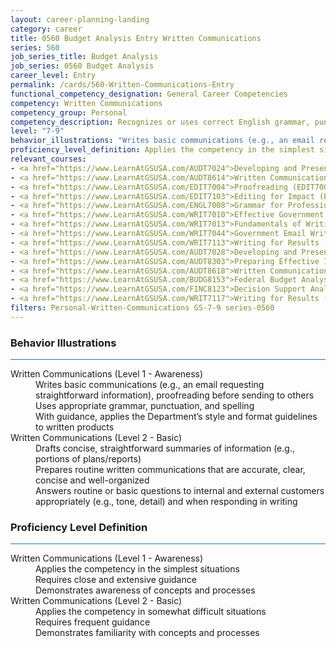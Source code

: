 ```yaml
---
layout: career-planning-landing
category: career
title: 0560 Budget Analysis Entry Written Communications
series: 560
job_series_title: Budget Analysis
job_series: 0560 Budget Analysis
career_level: Entry
permalink: /cards/560-Written-Communications-Entry
functional_competency_designation: General Career Competencies
competency: Written Communications
competency_group: Personal
competency_description: Recognizes or uses correct English grammar, punctuation, and spelling; communicates information (for example, facts, ideas, or messages) in a succinct and organized manner; produces written information, which may include technical material, that is appropriate for the intended audience
level: "7-9"
behavior_illustrations: "Writes basic communications (e.g., an email requesting straightforward information), proofreading before sending to others ? Uses appropriate grammar, punctuation, and spelling ? With guidance, applies the Department’s style and format guidelines to written products ? Drafts concise, straightforward summaries of information (e.g., portions of plans/reports) ? Prepares routine written communications that are accurate, clear, concise and well-organized ? Answers routine or basic questions to internal and external customers appropriately (e.g., tone, detail) and when responding in writing"
proficiency_level_definition: Applies the competency in the simplest situations ? Requires close and extensive guidance ? Demonstrates awareness of concepts and processes ? Applies the competency in somewhat difficult situations ? Requires frequent guidance ? Demonstrates familiarity with concepts and processes 
relevant_courses: 
- <a href="https://www.LearnAtGSUSA.com/AUDT7024">Developing and Presenting Audit Findings (AUDT7021), GSU</a>
- <a href="https://www.LearnAtGSUSA.com/AUDT8614">Written Communication for Auditors (AUDT8611), GSU</a>
- <a href="https://www.LearnAtGSUSA.com/EDIT7004">Proofreading (EDIT7001), GSU</a>
- <a href="https://www.LearnAtGSUSA.com/EDIT7103">Editing for Impact (EDIT7100), GSU</a>
- <a href="https://www.LearnAtGSUSA.com/ENGL7008">Grammar for Professionals (ENGL7005), GSU</a>
- <a href="https://www.LearnAtGSUSA.com/WRIT7010">Effective Government Correspondence (WRIT7007), GSU</a>
- <a href="https://www.LearnAtGSUSA.com/WRIT7013">Fundamentals of Writing (WRIT7010), GSU</a>
- <a href="https://www.LearnAtGSUSA.com/WRIT7044">Government Email Writing (WRIT7041), GSU</a>
- <a href="https://www.LearnAtGSUSA.com/WRIT7113">Writing for Results (WRIT7110), GSU</a>
- <a href="https://www.LearnAtGSUSA.com/AUDT7028">Developing and Presenting Audit Findings (AUDT7021), GSU</a>
- <a href="https://www.LearnAtGSUSA.com/AUDT8303">Preparing Effective IG Semiannual Reports to Congress (AUDT8300), GSU</a>
- <a href="https://www.LearnAtGSUSA.com/AUDT8618">Written Communication for Auditors (AUDT8611), GSU</a>
- <a href="https://www.LearnAtGSUSA.com/BUDG8153">Federal Budget Analysis Using Microsoft Excel (BUDG8150), GSU</a>
- <a href="https://www.LearnAtGSUSA.com/FINC8123">Decision Support Analytics (FINC8120), GSU</a>
- <a href="https://www.LearnAtGSUSA.com/WRIT7117">Writing for Results (WRIT7110), GSU</a>
filters: Personal-Written-Communications GS-7-9 series-0560
---
```


<div class="desktop:grid-col-6 margin-y-3">
  <div class="border-top-2 bg-white padding-3 shadow-5 height-full members-hover border-1px button-border border-top-blue radius-lg card-text-color">
    <h3>Behavior Illustrations</h3>
    <hr style="background-color: #1b74e0 !important;"/>
    <dl class="text-base card-content-color"><dt>Written Communications (Level 1 - Awareness)</dt><dd>Writes basic communications (e.g., an email requesting straightforward information), proofreading before sending to others </dd><dd> Uses appropriate grammar, punctuation, and spelling </dd><dd> With guidance, applies the Department’s style and format guidelines to written products</dd><dt>Written Communications (Level 2 - Basic)</dt><dd>Drafts concise, straightforward summaries of information (e.g., portions of plans/reports) </dd><dd> Prepares routine written communications that are accurate, clear, concise and well-organized </dd><dd> Answers routine or basic questions to internal and external customers appropriately (e.g., tone, detail) and when responding in writing</dd></dl>
  </div>
</div>
<div class="desktop:grid-col-6 margin-y-3">
  <div class="border-top-2 bg-white padding-3 shadow-5 height-full members-hover border-1px button-border border-top-blue radius-lg card-text-color">
    <h3>Proficiency Level Definition</h3>
     <hr style="background-color: #1b74e0 !important;"/>
    <dl class="text-base card-content-color"><dt>Written Communications (Level 1 - Awareness)</dt><dd>Applies the competency in the simplest situations </dd><dd> Requires close and extensive guidance </dd><dd> Demonstrates awareness of concepts and processes</dd><dt>Written Communications (Level 2 - Basic)</dt><dd>Applies the competency in somewhat difficult situations </dd><dd> Requires frequent guidance </dd><dd> Demonstrates familiarity with concepts and processes </dd></dl>
  </div>
</div>
